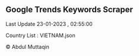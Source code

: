 

## Google Trends Keywords Scraper 
 
Last Update 23-01-2023 , 02:55:00

Country List :
VIETNAM.json



© Abdul Muttaqin 
